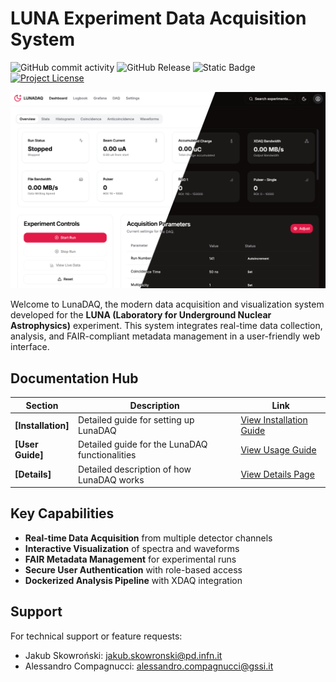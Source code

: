 # LUNA Experiment Data Acquisition System

![GitHub commit activity](https://img.shields.io/github/commit-activity/m/skowrons94/WebDAQ) ![GitHub Release](https://img.shields.io/github/v/release/skowrons94/WebDAQ?include_prereleases) <img alt="Static Badge" src="https://img.shields.io/badge/Documentation-up-green?logo=Github&link=https%3A%2F%2Fskowrons94.github.io%2FWebDAQ%2Findex.html">
[![Project License](https://img.shields.io/badge/License-MIT-blue.svg)](LICENSE)

![Dashboard](imgs/dashboard.png)

Welcome to LunaDAQ, the modern data acquisition and visualization system developed for the **LUNA (Laboratory for Underground Nuclear Astrophysics)** experiment. This system integrates real-time data collection, analysis, and FAIR-compliant metadata management in a user-friendly web interface.

## Documentation Hub

| Section          | Description                                                                 | Link                               |
|------------------|-----------------------------------------------------------------------------|------------------------------------|
| **[Installation]**  | Detailed guide for setting up LunaDAQ      | [View Installation Guide](installation.md) |
| **[User Guide]**    | Detailed guide for the LunaDAQ functionalities         | [View Usage Guide](usage.md)               |
| **[Details]**    | Detailed description of how LunaDAQ works         | [View Details Page](details.md)               |

## Key Capabilities

- **Real-time Data Acquisition** from multiple detector channels
- **Interactive Visualization** of spectra and waveforms
- **FAIR Metadata Management** for experimental runs
- **Secure User Authentication** with role-based access
- **Dockerized Analysis Pipeline** with XDAQ integration

## Support

For technical support or feature requests:
- Jakub Skowroński: [jakub.skowronski@pd.infn.it](mailto:jakub.skowronski@pd.infn.it)
- Alessandro Compagnucci: [alessandro.compagnucci@gssi.it](mailto:alessandro.compagnucci@gssi.it)